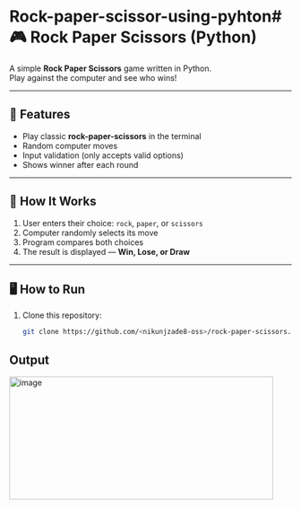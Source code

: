 # Rock-paper-scissor-using-pyhton# 🎮 Rock Paper Scissors (Python)

A simple **Rock Paper Scissors** game written in Python.  
Play against the computer and see who wins!

---

## 🚀 Features
- Play classic **rock-paper-scissors** in the terminal  
- Random computer moves  
- Input validation (only accepts valid options)  
- Shows winner after each round  

---

## 🧠 How It Works
1. User enters their choice: `rock`, `paper`, or `scissors`  
2. Computer randomly selects its move  
3. Program compares both choices  
4. The result is displayed — **Win, Lose, or Draw**

---

## 🖥️ How to Run

1. Clone this repository:
   ```bash
   git clone https://github.com/<nikunjzade8-oss>/rock-paper-scissors.git


## Output
<img width="471" height="219" alt="image" src="https://github.com/user-attachments/assets/58bf82aa-7953-423f-bfaf-09b996564f2c" />
